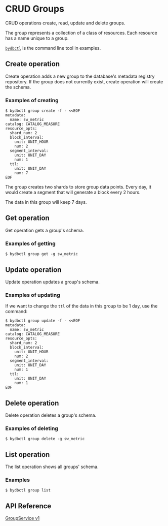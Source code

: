 # CRUD Groups

CRUD operations create, read, update and delete groups.

The group represents a collection of a class of resources. Each resource has a name unique to a group.

[`bydbctl`](../clients.md#command-line) is the command line tool in examples.

## Create operation

Create operation adds a new group to the database's metadata registry repository. If the group does not currently exist, create operation will create the schema.

### Examples of creating

```shell
$ bydbctl group create -f - <<EOF
metadata:
  name: sw_metric
catalog: CATALOG_MEASURE
resource_opts:
  shard_num: 2
  block_interval:
    unit: UNIT_HOUR
    num: 2
  segment_interval:
    unit: UNIT_DAY
    num: 1
  ttl:
    unit: UNIT_DAY
    num: 7
EOF
```

The group creates two shards to store group data points. Every day, it would create a segment that will generate a block every 2 hours.

The data in this group will keep 7 days.

## Get operation

Get operation gets a group's schema.

### Examples of getting

```shell
$ bydbctl group get -g sw_metric
```

## Update operation

Update operation updates a group's schema.

### Examples of updating

If we want to change the `ttl` of the data in this group to be 1 day, use the command:

```shell
$ bydbctl group update -f - <<EOF
metadata:
  name: sw_metric
catalog: CATALOG_MEASURE
resource_opts:
  shard_num: 2
  block_interval:
    unit: UNIT_HOUR
    num: 2
  segment_interval:
    unit: UNIT_DAY
    num: 1
  ttl:
    unit: UNIT_DAY
    num: 1
EOF
```

## Delete operation

Delete operation deletes a group's schema.

### Examples of deleting

```shell
$ bydbctl group delete -g sw_metric
```

## List operation

The list operation shows all groups' schema.

### Examples

```shell
$ bydbctl group list
```

## API Reference
[GroupService v1](../api-reference.md#groupservice)

